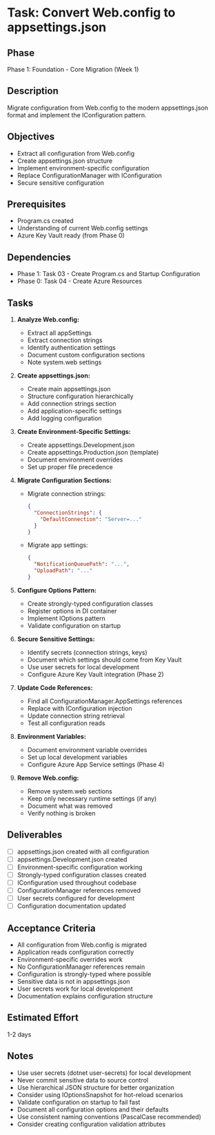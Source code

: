 # Task: Convert Web.config to appsettings.json

## Phase
Phase 1: Foundation - Core Migration (Week 1)

## Description
Migrate configuration from Web.config to the modern appsettings.json format and implement the IConfiguration pattern.

## Objectives
- Extract all configuration from Web.config
- Create appsettings.json structure
- Implement environment-specific configuration
- Replace ConfigurationManager with IConfiguration
- Secure sensitive configuration

## Prerequisites
- Program.cs created
- Understanding of current Web.config settings
- Azure Key Vault ready (from Phase 0)

## Dependencies
- Phase 1: Task 03 - Create Program.cs and Startup Configuration
- Phase 0: Task 04 - Create Azure Resources

## Tasks
1. **Analyze Web.config:**
   - Extract all appSettings
   - Extract connection strings
   - Identify authentication settings
   - Document custom configuration sections
   - Note system.web settings

2. **Create appsettings.json:**
   - Create main appsettings.json
   - Structure configuration hierarchically
   - Add connection strings section
   - Add application-specific settings
   - Add logging configuration

3. **Create Environment-Specific Settings:**
   - Create appsettings.Development.json
   - Create appsettings.Production.json (template)
   - Document environment overrides
   - Set up proper file precedence

4. **Migrate Configuration Sections:**
   - Migrate connection strings:
     ```json
     {
       "ConnectionStrings": {
         "DefaultConnection": "Server=..."
       }
     }
     ```
   - Migrate app settings:
     ```json
     {
       "NotificationQueuePath": "...",
       "UploadPath": "..."
     }
     ```

5. **Configure Options Pattern:**
   - Create strongly-typed configuration classes
   - Register options in DI container
   - Implement IOptions<T> pattern
   - Validate configuration on startup

6. **Secure Sensitive Settings:**
   - Identify secrets (connection strings, keys)
   - Document which settings should come from Key Vault
   - Use user secrets for local development
   - Configure Azure Key Vault integration (Phase 2)

7. **Update Code References:**
   - Find all ConfigurationManager.AppSettings references
   - Replace with IConfiguration injection
   - Update connection string retrieval
   - Test all configuration reads

8. **Environment Variables:**
   - Document environment variable overrides
   - Set up local development variables
   - Configure Azure App Service settings (Phase 4)

9. **Remove Web.config:**
   - Remove system.web sections
   - Keep only necessary runtime settings (if any)
   - Document what was removed
   - Verify nothing is broken

## Deliverables
- [ ] appsettings.json created with all configuration
- [ ] appsettings.Development.json created
- [ ] Environment-specific configuration working
- [ ] Strongly-typed configuration classes created
- [ ] IConfiguration used throughout codebase
- [ ] ConfigurationManager references removed
- [ ] User secrets configured for development
- [ ] Configuration documentation updated

## Acceptance Criteria
- All configuration from Web.config is migrated
- Application reads configuration correctly
- Environment-specific overrides work
- No ConfigurationManager references remain
- Configuration is strongly-typed where possible
- Sensitive data is not in appsettings.json
- User secrets work for local development
- Documentation explains configuration structure

## Estimated Effort
1-2 days

## Notes
- Use user secrets (dotnet user-secrets) for local development
- Never commit sensitive data to source control
- Use hierarchical JSON structure for better organization
- Consider using IOptionsSnapshot for hot-reload scenarios
- Validate configuration on startup to fail fast
- Document all configuration options and their defaults
- Use consistent naming conventions (PascalCase recommended)
- Consider creating configuration validation attributes
